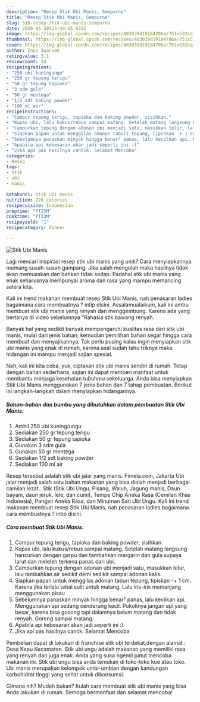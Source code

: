 ```yaml
---
description: "Resep Stik Ubi Manis, Sempurna"
title: "Resep Stik Ubi Manis, Sempurna"
slug: 510-resep-stik-ubi-manis-sempurna
date: 2020-05-30T23:49:15.935Z
image: https://img-global.cpcdn.com/recipes/483039d19184706a/751x532cq70/stik-ubi-manis-foto-resep-utama.jpg
thumbnail: https://img-global.cpcdn.com/recipes/483039d19184706a/751x532cq70/stik-ubi-manis-foto-resep-utama.jpg
cover: https://img-global.cpcdn.com/recipes/483039d19184706a/751x532cq70/stik-ubi-manis-foto-resep-utama.jpg
author: Inez Swanson
ratingvalue: 3.1
reviewcount: 14
recipeingredient:
- "250 ubi kuningungu"
- "250 gr tepung terigu"
- "50 gr tepung tapioka"
- "3 sdm gula"
- "50 gr mentega"
- "1/2 sdt baking powder"
- "100 ml air"
recipeinstructions:
- "Campur tepung terigu, tapioka dan baking powder, sisihkan."
- "Kupas ubi, lalu kukus/rebus sampai matang. Setelah matang langsung hancurkan dengan garpu dan tambahkan margarin dan gula supaya larut dan meleleh terkena panas dari ubi."
- "Campurkan tepung dengan adonan ubi menjadi satu, masukkan telur, lalu tambahkan air sedikit demi sedikit sampai adonan kalis."
- "Siapkan papan untuk menggilas adonan taburi tepung, tipiskan -+ 1 cm. Karena jika terlalu tebal sulit untuk matang. Lalu iris-iris memanjang menggunakan pisau"
- "Sebelumnya panaskan minyak hingga benar² panas, lalu kecilkan api. Menggunakan api sedang cenderung kecil. Pokoknya jangan api yang besar, karena bisa gosong tapi dalamnya belum matang dan tidak renyah. Goreng sampai matang."
- "Apabila api kebesaran akan jadi seperti ini :)"
- "Jika api pas hasilnya cantik. Selamat Mencoba"
categories:
- Resep
tags:
- stik
- ubi
- manis

katakunci: stik ubi manis 
nutrition: 276 calories
recipecuisine: Indonesian
preptime: "PT25M"
cooktime: "PT33M"
recipeyield: "1"
recipecategory: Dinner

---
```



![Stik Ubi Manis](https://img-global.cpcdn.com/recipes/483039d19184706a/751x532cq70/stik-ubi-manis-foto-resep-utama.jpg)

Lagi mencari inspirasi resep stik ubi manis yang unik? Cara menyiapkannya memang susah-susah gampang. Jika salah mengolah maka hasilnya tidak akan memuaskan dan bahkan tidak sedap. Padahal stik ubi manis yang enak seharusnya mempunyai aroma dan rasa yang mampu memancing selera kita.

Kali ini trend makanan membuat resep Stik Ubi Manis, nah penasaran ladies bagaimana cara membuatnya ? intip disini. Assalamualaikum, kali ini ambu membuat stik ubi manis yang renyah dan menggembung. Karena ada yang bertanya di video sebelumnya &#34;Rahasia stik bawang renyah.

Banyak hal yang sedikit banyak mempengaruhi kualitas rasa dari stik ubi manis, mulai dari jenis bahan, kemudian pemilihan bahan segar hingga cara membuat dan menyajikannya. Tak perlu pusing kalau ingin menyiapkan stik ubi manis yang enak di rumah, karena asal sudah tahu triknya maka hidangan ini mampu menjadi sajian spesial.


Nah, kali ini kita coba, yuk, ciptakan stik ubi manis sendiri di rumah. Tetap dengan bahan sederhana, sajian ini dapat memberi manfaat untuk membantu menjaga kesehatan tubuhmu sekeluarga. Anda bisa menyiapkan Stik Ubi Manis menggunakan 7 jenis bahan dan 7 tahap pembuatan. Berikut ini langkah-langkah dalam menyiapkan hidangannya.

<!--inarticleads1-->

##### Bahan-bahan dan bumbu yang dibutuhkan dalam pembuatan Stik Ubi Manis:

1. Ambil 250 ubi kuning/ungu
1. Sediakan 250 gr tepung terigu
1. Sediakan 50 gr tepung tapioka
1. Gunakan 3 sdm gula
1. Gunakan 50 gr mentega
1. Sediakan 1/2 sdt baking powder
1. Sediakan 100 ml air


Resep tersebut adalah stik ubi jalar yang manis. Fimela.com, Jakarta Ubi jalar menjadi salah satu bahan makanan yang bisa diolah menjadi berbagai camilan lezat.. Stik (Stik Ubi Ungu, Pisang, Waluh, Jagung manis, Daun bayam, daun jeruk, lele, dan cumi), Tempe Chip Aneka Rasa (Cemilan Khas Indonesia), Pangsit Aneka Rasa, dan Minuman Sari Ubi Ungu. Kali ini trend makanan membuat resep Stik Ubi Manis, nah penasaran ladies bagaimana cara membuatnya ? intip disini. 

<!--inarticleads2-->

##### Cara membuat Stik Ubi Manis:

1. Campur tepung terigu, tapioka dan baking powder, sisihkan.
1. Kupas ubi, lalu kukus/rebus sampai matang. Setelah matang langsung hancurkan dengan garpu dan tambahkan margarin dan gula supaya larut dan meleleh terkena panas dari ubi.
1. Campurkan tepung dengan adonan ubi menjadi satu, masukkan telur, lalu tambahkan air sedikit demi sedikit sampai adonan kalis.
1. Siapkan papan untuk menggilas adonan taburi tepung, tipiskan -+ 1 cm. Karena jika terlalu tebal sulit untuk matang. Lalu iris-iris memanjang menggunakan pisau
1. Sebelumnya panaskan minyak hingga benar² panas, lalu kecilkan api. Menggunakan api sedang cenderung kecil. Pokoknya jangan api yang besar, karena bisa gosong tapi dalamnya belum matang dan tidak renyah. Goreng sampai matang.
1. Apabila api kebesaran akan jadi seperti ini :)
1. Jika api pas hasilnya cantik. Selamat Mencoba


Pembelian dapat di lakukan di franchise stik ubi terdekat,dengan alamat : Desa Kepu Kecamatan. Stik ubi ungu adalah makanan yang memiliki rasa yang renyah dan juga enak. Anda yang suka ngemil patut mencoba makanan ini. Stik ubi ungu bisa anda temukan di toko-toko kue atau toko. Ubi manis merupakan kelompok umbi-umbian dengan kandungan karbohidrat tinggi yang sehat untuk dikonsumsi. 

Gimana nih? Mudah bukan? Itulah cara membuat stik ubi manis yang bisa Anda lakukan di rumah. Semoga bermanfaat dan selamat mencoba!
